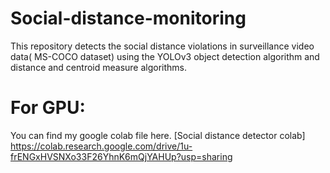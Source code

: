 # Social-distance-monitoring
This repository detects the social distance violations in surveillance video data( MS-COCO dataset) using the YOLOv3 object detection algorithm and distance and centroid measure algorithms.
# For GPU:
You can find my google colab file here. [Social distance detector colab]
https://colab.research.google.com/drive/1u-frENGxHVSNXo33F26YhnK6mQjYAHUp?usp=sharing


